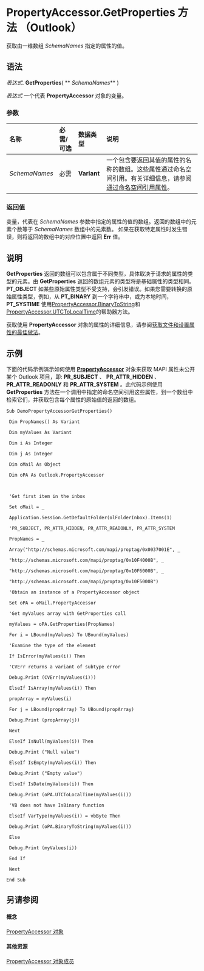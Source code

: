 
# PropertyAccessor.GetProperties 方法 （Outlook）

获取由一维数组  _SchemaNames_ 指定的属性的值。


## 语法

 _表达式_. **GetProperties**( ** _SchemaNames_** )

 _表达式_ 一个代表 **PropertyAccessor** 对象的变量。


### 参数



|**名称**|**必需/可选**|**数据类型**|**说明**|
|:-----|:-----|:-----|:-----|
| _SchemaNames_|必需|**Variant**|一个包含要返回其值的属性的名称的数组。这些属性通过命名空间引用。有关详细信息，请参阅[通过命名空间引用属性](http://msdn.microsoft.com/library/c1c7bfa9-64d7-81d2-84e7-f0a4c57780b3%28Office.15%29.aspx)。|

### 返回值

变量，代表在 _SchemaNames_ 参数中指定的属性的值的数组。返回的数组中的元素个数等于 _SchemaNames_ 数组中的元素数。 如果在获取特定属性时发生错误，则将返回的数组中的对应位置中返回 **Err** 值。


## 说明

 **GetProperties** 返回的数组可以包含属于不同类型，具体取决于请求的属性的类型的元素。由 **GetProperties** 返回的数组元素的类型将是基础属性的类型相同。 **PT_OBJECT** 如某些原始属性类型不受支持，会引发错误。如果您需要转换的原始属性类型，例如，从 **PT_BINARY** 到一个字符串中，或为本地时间， **PT_SYSTIME** 使用[PropertyAccessor.BinaryToString](4a3801af-0a7c-4b8a-7367-600c09047b28.md)和[PropertyAccessor.UTCToLocalTime](a56311ac-60ac-4f51-5255-d6840bf6004d.md)的帮助器方法。

获取使用 **PropertyAccessor** 对象的属性的详细信息，请参阅[获取文件和设置属性的最佳做法](http://msdn.microsoft.com/library/ec087bf8-cfac-9b20-3cb2-3bd308c5c63d%28Office.15%29.aspx)。


## 示例

下面的代码示例演示如何使用 **[PropertyAccessor](2fc91e13-703c-3ec9-9066-ffee7144306c.md)** 对象来获取 MAPI 属性未公开某个 Outlook 项目，即: **PR_SUBJECT** 、 **PR_ATTR_HIDDEN** 、 **PR_ATTR_READONLY** 和 **PR_ATTR_SYSTEM** 。此代码示例使用 **GetProperties** 方法在一个调用中指定的命名空间引用这些属性，到一个数组中检索它们，并获取包含每个属性的原始值的返回的数组。


```
Sub DemoPropertyAccessorGetProperties() 
 
 Dim PropNames() As Variant 
 
 Dim myValues As Variant 
 
 Dim i As Integer 
 
 Dim j As Integer 
 
 Dim oMail As Object 
 
 Dim oPA As Outlook.PropertyAccessor 
 
 
 
 'Get first item in the inbox 
 
 Set oMail = _ 
 
 Application.Session.GetDefaultFolder(olFolderInbox).Items(1) 
 
 'PR_SUBJECT, PR_ATTR_HIDDEN, PR_ATTR_READONLY, PR_ATTR_SYSTEM 
 
 PropNames = _ 
 
 Array("http://schemas.microsoft.com/mapi/proptag/0x0037001E", _ 
 
 "http://schemas.microsoft.com/mapi/proptag/0x10F4000B", _ 
 
 "http://schemas.microsoft.com/mapi/proptag/0x10F6000B", _ 
 
 "http://schemas.microsoft.com/mapi/proptag/0x10F5000B") 
 
 'Obtain an instance of a PropertyAccessor object 
 
 Set oPA = oMail.PropertyAccessor 
 
 'Get myValues array with GetProperties call 
 
 myValues = oPA.GetProperties(PropNames) 
 
 For i = LBound(myValues) To UBound(myValues) 
 
 'Examine the type of the element 
 
 If IsError(myValues(i)) Then 
 
 'CVErr returns a variant of subtype error 
 
 Debug.Print (CVErr(myValues(i))) 
 
 ElseIf IsArray(myValues(i)) Then 
 
 propArray = myValues(i) 
 
 For j = LBound(propArray) To UBound(propArray) 
 
 Debug.Print (propArray(j)) 
 
 Next 
 
 ElseIf IsNull(myValues(i)) Then 
 
 Debug.Print ("Null value") 
 
 ElseIf IsEmpty(myValues(i)) Then 
 
 Debug.Print ("Empty value") 
 
 ElseIf IsDate(myValues(i)) Then 
 
 Debug.Print (oPA.UTCToLocalTime(myValues(i))) 
 
 'VB does not have IsBinary function 
 
 ElseIf VarType(myValues(i)) = vbByte Then 
 
 Debug.Print (oPA.BinaryToString(myValues(i))) 
 
 Else 
 
 Debug.Print (myValues(i)) 
 
 End If 
 
 Next 
 
End Sub
```


## 另请参阅


#### 概念


[PropertyAccessor 对象](2fc91e13-703c-3ec9-9066-ffee7144306c.md)
#### 其他资源


[PropertyAccessor 对象成员](3356e345-8878-0ed7-6783-1e49ddecc066.md)